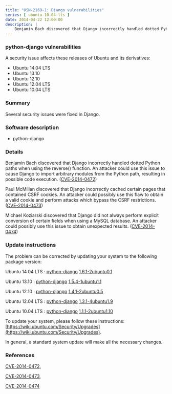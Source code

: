 ```yaml
---
title: "USN-2169-1: Django vulnerabilities"
series: [ ubuntu-10.04-lts ]
date: 2014-04-22 12:00:00
description: |
    Benjamin Bach discovered that Django incorrectly handled dotted Python paths when using the reverse() function. An attacker could use this issue to cause Django to import arbitrary modules from the Python path, resulting in possible code execution. ([CVE-2014-0472](http://people.ubuntu.com/~ubuntu-security/cve/CVE-2014-0472))
--- 
```

 
### python-django vulnerabilities

A security issue affects these releases of Ubuntu and its derivatives:

* Ubuntu 14.04 LTS
* Ubuntu 13.10
* Ubuntu 12.10
* Ubuntu 12.04 LTS
* Ubuntu 10.04 LTS

### Summary

Several security issues were fixed in Django. 

### Software description

* python-django 

### Details

Benjamin Bach discovered that Django incorrectly handled dotted Python paths when using the reverse() function. An attacker could use this issue to cause Django to import arbitrary modules from the Python path, resulting in possible code execution. ([CVE-2014-0472](http://people.ubuntu.com/~ubuntu-security/cve/CVE-2014-0472))

Paul McMillan discovered that Django incorrectly cached certain pages that contained CSRF cookies. An attacker could possibly use this flaw to obtain a valid cookie and perform attacks which bypass the CSRF restrictions. ([CVE-2014-0473](http://people.ubuntu.com/~ubuntu-security/cve/CVE-2014-0473))

Michael Koziarski discovered that Django did not always perform explicit conversion of certain fields when using a MySQL database. An attacker could possibly use this issue to obtain unexpected results. ([CVE-2014-0474](http://people.ubuntu.com/~ubuntu-security/cve/CVE-2014-0474)) 

### Update instructions

The problem can be corrected by updating your system to the following package version:

Ubuntu 14.04 LTS
 : [python-django](https://launchpad.net/ubuntu/+source/python-django) <span> [1.6.1-2ubuntu0.1](https://launchpad.net/ubuntu/+source/python-django/1.6.1-2ubuntu0.1) </span> 

Ubuntu 13.10
 : [python-django](https://launchpad.net/ubuntu/+source/python-django) <span> [1.5.4-1ubuntu1.1](https://launchpad.net/ubuntu/+source/python-django/1.5.4-1ubuntu1.1) </span> 

Ubuntu 12.10
 : [python-django](https://launchpad.net/ubuntu/+source/python-django) <span> [1.4.1-2ubuntu0.5](https://launchpad.net/ubuntu/+source/python-django/1.4.1-2ubuntu0.5) </span> 

Ubuntu 12.04 LTS
 : [python-django](https://launchpad.net/ubuntu/+source/python-django) <span> [1.3.1-4ubuntu1.9](https://launchpad.net/ubuntu/+source/python-django/1.3.1-4ubuntu1.9) </span> 

Ubuntu 10.04 LTS
 : [python-django](https://launchpad.net/ubuntu/+source/python-django) <span> [1.1.1-2ubuntu1.10](https://launchpad.net/ubuntu/+source/python-django/1.1.1-2ubuntu1.10) </span> 

To update your system, please follow these instructions: [https://wiki.ubuntu.com/Security/Upgrades](https://wiki.ubuntu.com/Security/Upgrades).

In general, a standard system update will make all the necessary changes. 

### References

 [CVE-2014-0472](http://people.ubuntu.com/~ubuntu-security/cve/CVE-2014-0472), 

 [CVE-2014-0473](http://people.ubuntu.com/~ubuntu-security/cve/CVE-2014-0473), 

 [CVE-2014-0474](http://people.ubuntu.com/~ubuntu-security/cve/CVE-2014-0474)
 
